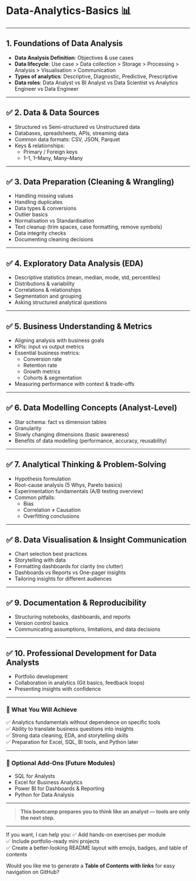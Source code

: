 # Data-Analytics-Basics 📊

---

## 1. Foundations of Data Analysis
- **Data Analysis Definition**: Objectives & use cases
- **Data lifecycle**: Use case > Data collection > Storage > Processing > Analysis > Visualisation > Communication
- **Types of analytics**: Descriptive, Diagnostic, Predictive, Prescriptive
- **Data roles**: Data Analyst vs BI Analyst vs Data Scientist vs Analytics Engineer vs Data Engineer

---

## ✅ 2. Data & Data Sources
- Structured vs Semi-structured vs Unstructured data
- Databases, spreadsheets, APIs, streaming data
- Common data formats: CSV, JSON, Parquet
- Keys & relationships:
  - Primary / Foreign keys
  - 1–1, 1–Many, Many–Many

---

## ✅ 3. Data Preparation (Cleaning & Wrangling)
- Handling missing values
- Handling duplicates
- Data types & conversions
- Outlier basics
- Normalisation vs Standardisation
- Text cleanup (trim spaces, case formatting, remove symbols)
- Data integrity checks
- Documenting cleaning decisions

---

## ✅ 4. Exploratory Data Analysis (EDA)
- Descriptive statistics (mean, median, mode, std, percentiles)
- Distributions & variability
- Correlations & relationships
- Segmentation and grouping
- Asking structured analytical questions

---

## ✅ 5. Business Understanding & Metrics
- Aligning analysis with business goals
- KPIs: input vs output metrics
- Essential business metrics:
  - Conversion rate
  - Retention rate
  - Growth metrics
  - Cohorts & segmentation
- Measuring performance with context & trade-offs

---

## ✅ 6. Data Modelling Concepts (Analyst-Level)
- Star schema: fact vs dimension tables
- Granularity
- Slowly changing dimensions (basic awareness)
- Benefits of data modelling (performance, accuracy, reusability)

---

## ✅ 7. Analytical Thinking & Problem-Solving
- Hypothesis formulation
- Root-cause analysis (5 Whys, Pareto basics)
- Experimentation fundamentals (A/B testing overview)
- Common pitfalls:
  - Bias
  - Correlation ≠ Causation
  - Overfitting conclusions

---

## ✅ 8. Data Visualisation & Insight Communication
- Chart selection best practices
- Storytelling with data
- Formatting dashboards for clarity (no clutter)
- Dashboards vs Reports vs One-pager insights
- Tailoring insights for different audiences

---

## ✅ 9. Documentation & Reproducibility
- Structuring notebooks, dashboards, and reports
- Version control basics
- Communicating assumptions, limitations, and data decisions

---

## ✅ 10. Professional Development for Data Analysts
- Portfolio development
- Collaboration in analytics (Git basics, feedback loops)
- Presenting insights with confidence

---

### 🎯 What You Will Achieve
✅ Analytics fundamentals without dependence on specific tools  
✅ Ability to translate business questions into insights  
✅ Strong data cleaning, EDA, and storytelling skills  
✅ Preparation for Excel, SQL, BI tools, and Python later  

---

### 🔗 Optional Add-Ons (Future Modules)
- SQL for Analysts
- Excel for Business Analytics
- Power BI for Dashboards & Reporting
- Python for Data Analysis

---

> **This bootcamp prepares you to think like an analyst — tools are only the next step.**

---

If you want, I can help you:
✅ Add hands-on exercises per module  
✅ Include portfolio-ready mini projects  
✅ Create a better-looking README layout with emojis, badges, and table of contents  

Would you like me to generate a **Table of Contents with links** for easy navigation on GitHub?
